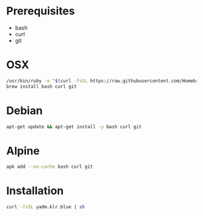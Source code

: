 # Prerequisites
* bash
* curl
* git

# OSX
```bash
/usr/bin/ruby -e "$(curl -fsSL https://raw.githubusercontent.com/Homebrew/install/master/install)"
brew install bash curl git
```

# Debian
```bash
apt-get update && apt-get install -y bash curl git
```

# Alpine
```bash
apk add --no-cache bash curl git
```

# Installation
```bash
curl -fsSL yadm.klr.blue | sh
```
